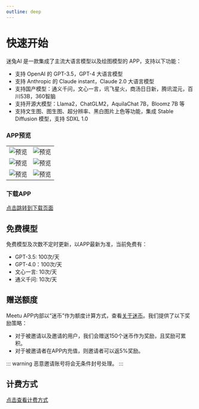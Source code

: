 ```yaml
---
outline: deep
---
```


# 快速开始

迷兔AI 是一款集成了主流大语言模型以及绘图模型的 APP，支持以下功能：

- 支持 OpenAI 的 GPT-3.5，GPT-4 大语言模型
- 支持 Anthropic 的 Claude instant，Claude 2.0 大语言模型
- 支持国产模型：通义千问，文心一言，讯飞星火，商汤日日新，腾讯混元，百川53B，360智脑
- 支持开源大模型：Llama2，ChatGLM2，AquilaChat 7B，Bloomz 7B 等
- 支持文生图、图生图、超分辨率、黑白图片上色等功能，集成 Stable Diffusion 模型，支持 SDXL 1.0

### APP预览

<table style="width: 100%; border-collapse: collapse;">
  <tr>
    <td>
      <img align="center" src="https://img.aoau.top/ai-server/assets/preview-space-1.png" alt="预览">
    </td>
    <td>
      <img src="https://img.aoau.top/ai-server/assets/preview-space-2.png" alt="预览">
    </td>
  </tr>
  <tr>
    <td>
      <img src="https://img.aoau.top/ai-server/assets/preview-space-3.png" alt="预览">
    </td>
    <td>
      <img src="https://img.aoau.top/ai-server/assets/preview-space-4.png" alt="预览">
    </td>
  </tr>
  <tr>
    <td>
      <img src="https://img.aoau.top/ai-server/assets/preview-space-5.png" alt="预览">
    </td>
    <td>
      <img src="https://img.aoau.top/ai-server/assets/preview-space-6.png" alt="预览">
    </td>
  </tr>
</table>


### 下载APP

[点击跳转到下载页面](/download)

## 免费模型

免费模型及次数不定时更新，以APP最新为准，当前免费有：

- GPT-3.5: 100次/天
- GPT-4.0：100次/天
- 文心一言: 10次/天
- 通义千问: 10次/天

## 赠送额度

Meetu APP内部以“迷币”作为额度计算方式，查看[关于迷币](/mibi)。我们提供了以下奖励策略：

- 对于被邀请以及邀请的用户，我们会赠送150个迷币作为奖励，且奖励可累积。
- 对于被邀请者在APP内充值，则邀请者可以返5%奖励。

::: warning
恶意邀请账号将会无条件封号处理。
::: 

## 计费方式

[点击查看计费方式](/mibi)
